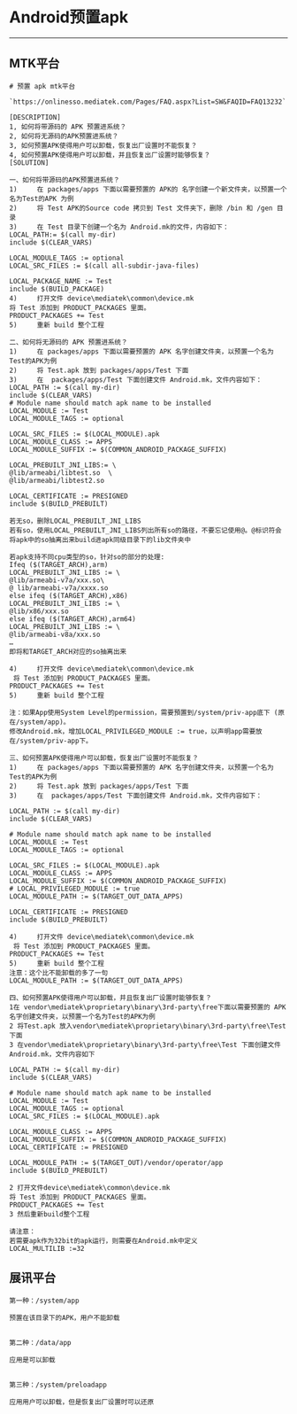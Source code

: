 
# Android预置apk

---

## MTK平台

	# 预置 apk mtk平台 

	`https://onlinesso.mediatek.com/Pages/FAQ.aspx?List=SW&FAQID=FAQ13232`

	[DESCRIPTION]
	1, 如何将带源码的 APK 预置进系统？
	2, 如何将无源码的APK预置进系统？
	3, 如何预置APK使得用户可以卸载，恢复出厂设置时不能恢复？
	4, 如何预置APK使得用户可以卸载，并且恢复出厂设置时能够恢复？
	[SOLUTION]
	 
	一、如何将带源码的APK预置进系统？
	1)     在 packages/apps 下面以需要预置的 APK的 名字创建一个新文件夹，以预置一个名为Test的APK 为例
	2)     将 Test APK的Source code 拷贝到 Test 文件夹下，删除 /bin 和 /gen 目录
	3)     在 Test 目录下创建一个名为 Android.mk的文件，内容如下：
	LOCAL_PATH:= $(call my-dir)
	include $(CLEAR_VARS)
	 
	LOCAL_MODULE_TAGS := optional
	LOCAL_SRC_FILES := $(call all-subdir-java-files)
	 
	LOCAL_PACKAGE_NAME := Test
	include $(BUILD_PACKAGE)
	4)     打开文件 device\mediatek\common\device.mk
	将 Test 添加到 PRODUCT_PACKAGES 里面。
	PRODUCT_PACKAGES += Test
	5)     重新 build 整个工程
	 
	二、如何将无源码的 APK 预置进系统？
	1)     在 packages/apps 下面以需要预置的 APK 名字创建文件夹，以预置一个名为Test的APK为例
	2)     将 Test.apk 放到 packages/apps/Test 下面
	3)     在  packages/apps/Test 下面创建文件 Android.mk，文件内容如下：
	LOCAL_PATH := $(call my-dir)
	include $(CLEAR_VARS)
	# Module name should match apk name to be installed
	LOCAL_MODULE := Test
	LOCAL_MODULE_TAGS := optional
	 
	LOCAL_SRC_FILES := $(LOCAL_MODULE).apk
	LOCAL_MODULE_CLASS := APPS
	LOCAL_MODULE_SUFFIX := $(COMMON_ANDROID_PACKAGE_SUFFIX)
	 
	LOCAL_PREBUILT_JNI_LIBS:= \
	@lib/armeabi/libtest.so  \
	@lib/armeabi/libtest2.so 
	 
	LOCAL_CERTIFICATE := PRESIGNED
	include $(BUILD_PREBUILT)
	 
	若无so，删除LOCAL_PREBUILT_JNI_LIBS
	若有so，使用LOCAL_PREBUILT_JNI_LIBS列出所有so的路径，不要忘记使用@。@标识符会将apk中的so抽离出来build进apk同级目录下的lib文件夹中
	 
	若apk支持不同cpu类型的so，针对so的部分的处理:
	Ifeq ($(TARGET_ARCH),arm)
	LOCAL_PREBUILT_JNI_LIBS := \
	@lib/armeabi-v7a/xxx.so\
	@ lib/armeabi-v7a/xxxx.so
	else ifeq ($(TARGET_ARCH),x86)
	LOCAL_PREBUILT_JNI_LIBS := \
	@lib/x86/xxx.so
	else ifeq ($(TARGET_ARCH),arm64)
	LOCAL_PREBUILT_JNI_LIBS := \
	@lib/armeabi-v8a/xxx.so
	…
	即将和TARGET_ARCH对应的so抽离出来
	 
	4)     打开文件 device\mediatek\common\device.mk
	 将 Test 添加到 PRODUCT_PACKAGES 里面。
	PRODUCT_PACKAGES += Test
	5)     重新 build 整个工程
	 
	注：如果App使用System Level的permission，需要預置到/system/priv-app底下 (原在/system/app)。
	修改Android.mk，增加LOCAL_PRIVILEGED_MODULE := true，以声明app需要放在/system/priv-app下。
	 
	三、如何预置APK使得用户可以卸载，恢复出厂设置时不能恢复？
	1)     在 packages/apps 下面以需要预置的 APK 名字创建文件夹，以预置一个名为Test的APK为例
	2)     将 Test.apk 放到 packages/apps/Test 下面
	3)     在  packages/apps/Test 下面创建文件 Android.mk，文件内容如下：
	 
	LOCAL_PATH := $(call my-dir)
	include $(CLEAR_VARS)
	 
	# Module name should match apk name to be installed
	LOCAL_MODULE := Test
	LOCAL_MODULE_TAGS := optional
	 
	LOCAL_SRC_FILES := $(LOCAL_MODULE).apk
	LOCAL_MODULE_CLASS := APPS
	LOCAL_MODULE_SUFFIX := $(COMMON_ANDROID_PACKAGE_SUFFIX)
	# LOCAL_PRIVILEGED_MODULE := true
	LOCAL_MODULE_PATH := $(TARGET_OUT_DATA_APPS)
	 
	LOCAL_CERTIFICATE := PRESIGNED
	include $(BUILD_PREBUILT)
	 
	4)     打开文件 device\mediatek\common\device.mk
	 将 Test 添加到 PRODUCT_PACKAGES 里面。
	PRODUCT_PACKAGES += Test
	5)     重新 build 整个工程
	注意：这个比不能卸载的多了一句
	LOCAL_MODULE_PATH := $(TARGET_OUT_DATA_APPS)
	 
	四、如何预置APK使得用户可以卸载，并且恢复出厂设置时能够恢复？
	1在 vendor\mediatek\proprietary\binary\3rd-party\free下面以需要预置的 APK 名字创建文件夹，以预置一个名为Test的APK为例
	2 将Test.apk 放入vendor\mediatek\proprietary\binary\3rd-party\free\Test下面
	3 在vendor\mediatek\proprietary\binary\3rd-party\free\Test 下面创建文件 Android.mk，文件内容如下
	 
	LOCAL_PATH := $(call my-dir)
	include $(CLEAR_VARS)
	 
	# Module name should match apk name to be installed
	LOCAL_MODULE := Test
	LOCAL_MODULE_TAGS := optional
	LOCAL_SRC_FILES := $(LOCAL_MODULE).apk
	 
	LOCAL_MODULE_CLASS := APPS
	LOCAL_MODULE_SUFFIX := $(COMMON_ANDROID_PACKAGE_SUFFIX)
	LOCAL_CERTIFICATE := PRESIGNED
	 
	LOCAL_MODULE_PATH := $(TARGET_OUT)/vendor/operator/app
	include $(BUILD_PREBUILT)
	 
	2 打开文件device\mediatek\common\device.mk
	将 Test 添加到 PRODUCT_PACKAGES 里面。
	PRODUCT_PACKAGES += Test
	3 然后重新build整个工程
	 
	请注意：
	若需要apk作为32bit的apk运行，则需要在Android.mk中定义
	LOCAL_MULTILIB :=32

## 展讯平台

	第一种：/system/app
	
	预置在该目录下的APK，用户不能卸载
	
	
	第二种：/data/app
	
	应用是可以卸载
	
	
	第三种：/system/preloadapp
	
	应用用户可以卸载，但是恢复出厂设置时可以还原